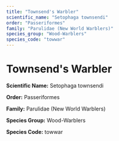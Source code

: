 ```yaml
---
title: "Townsend's Warbler"
scientific_name: "Setophaga townsendi"
order: "Passeriformes"
family: "Parulidae (New World Warblers)"
species_group: "Wood-Warblers"
species_code: "towwar"
---
```


# Townsend's Warbler

**Scientific Name:** Setophaga townsendi

**Order:** Passeriformes

**Family:** Parulidae (New World Warblers)

**Species Group:** Wood-Warblers

**Species Code:** towwar
